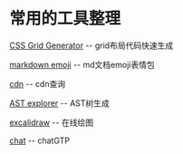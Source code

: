 # 常用的工具整理

[CSS Grid Generator](https://cssgrid-generator.netlify.app/) -- grid布局代码快速生成

[markdown emoji](https://gist.github.com/rxaviers/7360908) -- md文档emoji表情包

[cdn](https://cdnjs.com/) -- cdn查询

[AST explorer](https://astexplorer.net/) -- AST树生成

[excalidraw](https://excalidraw.com/) -- 在线绘图

[chat](http://chat1.aichatos.com/#/chat/1681177410096) -- chatGTP
